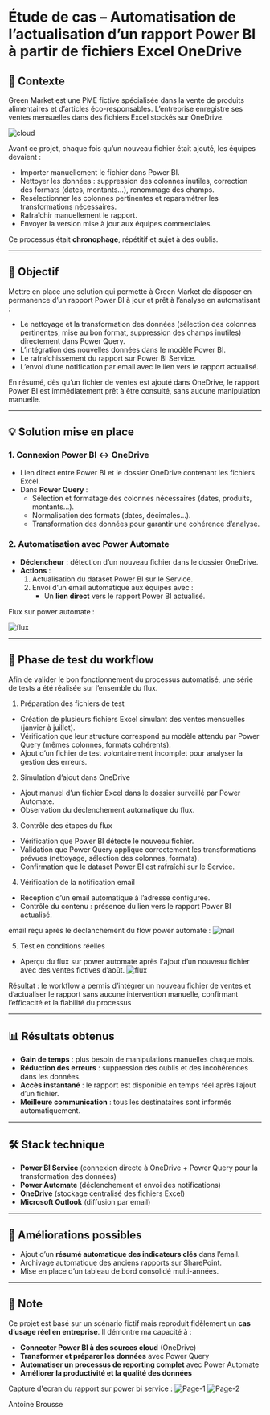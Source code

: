 # Étude de cas – Automatisation de l’actualisation d’un rapport Power BI à partir de fichiers Excel OneDrive

## 📌 Contexte
Green Market est une PME fictive spécialisée dans la vente de produits alimentaires et d’articles éco-responsables.
L’entreprise enregistre ses ventes mensuelles dans des fichiers Excel stockés sur OneDrive.

![cloud](/images/cloud.png)

Avant ce projet, chaque fois qu’un nouveau fichier était ajouté, les équipes devaient :
- Importer manuellement le fichier dans Power BI.
- Nettoyer les données : suppression des colonnes inutiles, correction des formats (dates, montants…), renommage des champs.
- Resélectionner les colonnes pertinentes et reparamétrer les transformations nécessaires.
- Rafraîchir manuellement le rapport.
- Envoyer la version mise à jour aux équipes commerciales.

Ce processus était **chronophage**, répétitif et sujet à des oublis.

---

## 🎯 Objectif
Mettre en place une solution qui permette à Green Market de disposer en permanence d’un rapport Power BI à jour et prêt à l’analyse en automatisant :
- Le nettoyage et la transformation des données (sélection des colonnes pertinentes, mise au bon format, suppression des champs inutiles) directement dans Power Query.
- L’intégration des nouvelles données dans le modèle Power BI.
- Le rafraîchissement du rapport sur Power BI Service.
- L’envoi d’une notification par email avec le lien vers le rapport actualisé.

En résumé, dès qu’un fichier de ventes est ajouté dans OneDrive, le rapport Power BI est immédiatement prêt à être consulté, sans aucune manipulation manuelle.

---

## 💡 Solution mise en place

### 1. **Connexion Power BI ↔ OneDrive**
- Lien direct entre Power BI et le dossier OneDrive contenant les fichiers Excel.
- Dans **Power Query** :
  - Sélection et formatage des colonnes nécessaires (dates, produits, montants…).
  - Normalisation des formats (dates, décimales…).
  - Transformation des données pour garantir une cohérence d’analyse.

### 2. **Automatisation avec Power Automate**
- **Déclencheur** : détection d’un nouveau fichier dans le dossier OneDrive.
- **Actions** :
  1. Actualisation du dataset Power BI sur le Service.
  2. Envoi d’un email automatique aux équipes avec :
     - Un **lien direct** vers le rapport Power BI actualisé.
    
Flux sur power automate :

![flux](/images/flux-automate.png)

---

## 🧪 Phase de test du workflow

Afin de valider le bon fonctionnement du processus automatisé, une série de tests a été réalisée sur l’ensemble du flux.

1. Préparation des fichiers de test
- Création de plusieurs fichiers Excel simulant des ventes mensuelles (janvier à juillet).
- Vérification que leur structure correspond au modèle attendu par Power Query (mêmes colonnes, formats cohérents).
- Ajout d’un fichier de test volontairement incomplet pour analyser la gestion des erreurs.

2. Simulation d’ajout dans OneDrive
- Ajout manuel d’un fichier Excel dans le dossier surveillé par Power Automate.
- Observation du déclenchement automatique du flux.

3. Contrôle des étapes du flux
- Vérification que Power BI détecte le nouveau fichier.
- Validation que Power Query applique correctement les transformations prévues (nettoyage, sélection des colonnes, formats).
- Confirmation que le dataset Power BI est rafraîchi sur le Service.

4. Vérification de la notification email
- Réception d’un email automatique à l’adresse configurée.
- Contrôle du contenu : présence du lien vers le rapport Power BI actualisé.

email reçu après le déclanchement du flow power automate : 
![mail](images/mail.png)


5. Test en conditions réelles
- Aperçu du flux sur power automate après l'ajout d’un nouveau fichier avec des ventes fictives d’août.
![flux](images/text-flux.png)



Résultat : le workflow a permis d’intégrer un nouveau fichier de ventes et d’actualiser le rapport sans aucune intervention manuelle, confirmant l’efficacité et la fiabilité du processus

---

## 📊 Résultats obtenus
- **Gain de temps** : plus besoin de manipulations manuelles chaque mois.
- **Réduction des erreurs** : suppression des oublis et des incohérences dans les données.
- **Accès instantané** : le rapport est disponible en temps réel après l’ajout d’un fichier.
- **Meilleure communication** : tous les destinataires sont informés automatiquement.

---

## 🛠️ Stack technique
- **Power BI Service** (connexion directe à OneDrive + Power Query pour la transformation des données)
- **Power Automate** (déclenchement et envoi des notifications)
- **OneDrive** (stockage centralisé des fichiers Excel)
- **Microsoft Outlook** (diffusion par email)

---

## 🚀 Améliorations possibles
- Ajout d’un **résumé automatique des indicateurs clés** dans l’email.
- Archivage automatique des anciens rapports sur SharePoint.
- Mise en place d’un tableau de bord consolidé multi-années.

---
## 📌 Note
Ce projet est basé sur un scénario fictif mais reproduit fidèlement un **cas d’usage réel en entreprise**.
Il démontre ma capacité à :
- **Connecter Power BI à des sources cloud** (OneDrive)
- **Transformer et préparer les données** avec Power Query
- **Automatiser un processus de reporting complet** avec Power Automate
- **Améliorer la productivité et la qualité des données**

Capture d'ecran du rapport sur power bi service : 
![Page-1](images/Page-1.png)
![Page-2](images/Page-2.png)

Antoine Brousse
